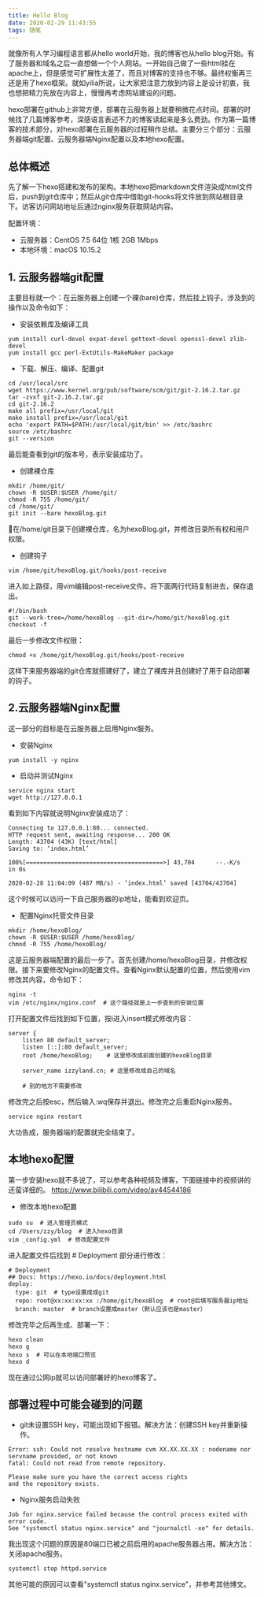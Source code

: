 ```yaml
---
title: Hello Blog
date: 2020-02-29 11:43:55
tags: 随笔 
---
```


就像所有人学习编程语言都从hello world开始，我的博客也从hello blog开始。有了服务器和域名之后一直想做一个个人网站。一开始自己做了一些html挂在apache上，但是感觉可扩展性太差了，而且对博客的支持也不够。最终权衡再三还是用了hexo框架。就如yilia所说，让大家把注意力放到内容上是设计初衷，我也想把精力先放在内容上，慢慢再考虑网站建设的问题。


hexo部署在github上非常方便，部署在云服务器上就要稍微花点时间。部署的时候找了几篇博客参考，深感语言表述不力的博客读起来是多么费劲。作为第一篇博客的技术部分，对hexo部署在云服务器的过程稍作总结。主要分三个部分：云服务器端git配置、云服务器端Nginx配置以及本地hexo配置。

<!--more-->


## 总体概述

先了解一下hexo搭建和发布的架构。本地hexo把markdown文件渲染成html文件后，push到git仓库中；然后从git仓库中借助git-hooks将文件放到网站根目录下。访客访问网站地址后通过nginx服务获取网站内容。

配置环境：

- 云服务器：CentOS 7.5 64位  1核  2GB  1Mbps
- 本地环境：macOS 10.15.2



## 1. 云服务器端git配置

主要目标就一个：在云服务器上创建一个裸(bare)仓库，然后挂上钩子。涉及到的操作以及命令如下：

- 安装依赖库及编译工具

```shell
yum install curl-devel expat-devel gettext-devel openssl-devel zlib-devel 
yum install gcc perl-ExtUtils-MakeMaker package
```



- 下载、解压、编译、配置git 

```shell
cd /usr/local/src
wget https://www.kernel.org/pub/software/scm/git/git-2.16.2.tar.gz
tar -zvxf git-2.16.2.tar.gz
cd git-2.16.2
make all prefix=/usr/local/git
make install prefix=/usr/local/git
echo 'export PATH=$PATH:/usr/local/git/bin' >> /etc/bashrc
source /etc/bashrc
git --version
```

最后能查看到git的版本号，表示安装成功了。



- 创建裸仓库

```shell
mkdir /home/git/
chown -R $USER:$USER /home/git/
chmod -R 755 /home/git/
cd /home/git/
git init --bare hexoBlog.git
```

在/home/git目录下创建裸仓库，名为hexoBlog.git，并修改目录所有权和用户权限。



- 创建钩子

```shell
vim /home/git/hexoBlog.git/hooks/post-receive
```

进入如上路径，用vim编辑post-receive文件。将下面两行代码复制进去，保存退出。

```shell
#!/bin/bash
git --work-tree=/home/hexoBlog --git-dir=/home/git/hexoBlog.git checkout -f
```

最后一步修改文件权限：

```shell
chmod +x /home/git/hexoBlog.git/hooks/post-receive
```

这样下来服务器端的git仓库就搭建好了，建立了裸库并且创建好了用于自动部署的钩子。



## 2.云服务器端Nginx配置

这一部分的目标是在云服务器上启用Nginx服务。

- 安装Nginx

```shell
yum install -y nginx
```



- 启动并测试Nginx

```
service nginx start
wget http://127.0.0.1
```

看到如下内容就说明Nginx安装成功了：

```
Connecting to 127.0.0.1:80... connected.
HTTP request sent, awaiting response... 200 OK
Length: 43704 (43K) [text/html]
Saving to: ‘index.html’

100%[=======================================>] 43,704      --.-K/s   in 0s

2020-02-28 11:04:09 (487 MB/s) - ‘index.html’ saved [43704/43704]
```

这个时候可以访问一下自己服务器的ip地址，能看到欢迎页。



- 配置Nginx托管文件目录

```shell
mkdir /home/hexoBlog/
chown -R $USER:$USER /home/hexoBlog/
chmod -R 755 /home/hexoBlog/
```

这是云服务器端配置的最后一步了。首先创建/home/hexoBlog目录，并修改权限。接下来要修改Nginx的配置文件。查看Nginx默认配置的位置，然后使用vim修改其内容，命令如下：

```shell
nginx -t
vim /etc/nginx/nginx.conf  # 这个路径就是上一步查到的安装位置
```

打开配置文件后找到如下位置，按i进入insert模式修改内容：

```shell
server {
    listen 80 default_server;
    listen [::]:80 default_server;
    root /home/hexoBlog;    # 这里修改成前面创建的hexoBlog目录

    server_name izzyland.cn; # 这里修改成自己的域名
    
    # 别的地方不需要修改
```

修改完之后按esc，然后输入:wq保存并退出。修改完之后重启Nginx服务。

```shell
service nginx restart
```

大功告成，服务器端的配置就完全结束了。



## 本地hexo配置

第一步安装hexo就不多说了，可以参考各种视频及博客，下面链接中的视频讲的还蛮详细的。 https://www.bilibili.com/video/av44544186



- 修改本地hexo配置

```shell
sudo su  # 进入管理员模式
cd /Users/zzy/blog  # 进入hexo目录
vim _config.yml  # 修改配置文件
```

进入配置文件后找到 # Deployment 部分进行修改：

```shell
# Deployment
## Docs: https://hexo.io/docs/deployment.html
deploy:
  type: git  # type设置成成git
  repo: root@xx:xx:xx:xx :/home/git/hexoBlog  # root@后填写服务器ip地址
  branch: master  # branch设置成master（默认应该也是master）
```

修改完毕之后再生成、部署一下：

```shell
hexo clean
hexo g
hexo s  # 可以在本地端口预览
hexo d
```

现在通过公网ip就可以访问部署好的hexo博客了。



## 部署过程中可能会碰到的问题

- git未设置SSH key，可能出现如下报错。解决方法：创建SSH key并重新操作。

```shell
Error: ssh: Could not resolve hostname cvm XX.XX.XX.XX : nodename nor servname provided, or not known
fatal: Could not read from remote repository.

Please make sure you have the correct access rights
and the repository exists.

```

- Nginx服务启动失败

```shell
Job for nginx.service failed because the control process exited with error code.
See "systemctl status nginx.service" and "journalctl -xe" for details.
```

我出现这个问题的原因是80端口已被之前启用的apache服务器占用。解决方法：关闭apache服务。

```shell
systemctl stop httpd.service 
```

其他可能的原因可以查看"systemctl status nginx.service"，并参考其他博文。

